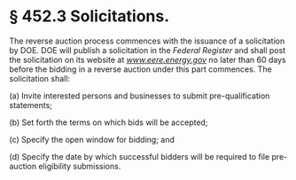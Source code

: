 # § 452.3   Solicitations.

The reverse auction process commences with the issuance of a solicitation by DOE. DOE will publish a solicitation in the _Federal Register_ and shall post the solicitation on its website at *www.eere.energy.gov* no later than 60 days before the bidding in a reverse auction under this part commences. The solicitation shall:


(a) Invite interested persons and businesses to submit pre-qualification statements;


(b) Set forth the terms on which bids will be accepted;


(c) Specify the open window for bidding; and


(d) Specify the date by which successful bidders will be required to file pre-auction eligibility submissions.




